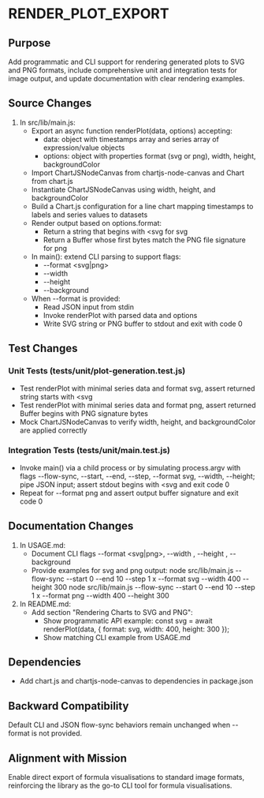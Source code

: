 # RENDER_PLOT_EXPORT

## Purpose
Add programmatic and CLI support for rendering generated plots to SVG and PNG formats, include comprehensive unit and integration tests for image output, and update documentation with clear rendering examples.

## Source Changes
1. In src/lib/main.js:
   - Export an async function renderPlot(data, options) accepting:
     - data: object with timestamps array and series array of expression/value objects
     - options: object with properties format (svg or png), width, height, backgroundColor
   - Import ChartJSNodeCanvas from chartjs-node-canvas and Chart from chart.js
   - Instantiate ChartJSNodeCanvas using width, height, and backgroundColor
   - Build a Chart.js configuration for a line chart mapping timestamps to labels and series values to datasets
   - Render output based on options.format:
     - Return a string that begins with <svg for svg
     - Return a Buffer whose first bytes match the PNG file signature for png
   - In main(): extend CLI parsing to support flags:
     - --format <svg|png>
     - --width <number>
     - --height <number>
     - --background <color>
   - When --format is provided:
     - Read JSON input from stdin
     - Invoke renderPlot with parsed data and options
     - Write SVG string or PNG buffer to stdout and exit with code 0

## Test Changes
### Unit Tests (tests/unit/plot-generation.test.js)
- Test renderPlot with minimal series data and format svg, assert returned string starts with <svg
- Test renderPlot with minimal series data and format png, assert returned Buffer begins with PNG signature bytes
- Mock ChartJSNodeCanvas to verify width, height, and backgroundColor are applied correctly

### Integration Tests (tests/unit/main.test.js)
- Invoke main() via a child process or by simulating process.argv with flags --flow-sync, --start, --end, --step, --format svg, --width, --height; pipe JSON input; assert stdout begins with <svg and exit code 0
- Repeat for --format png and assert output buffer signature and exit code 0

## Documentation Changes
1. In USAGE.md:
   - Document CLI flags --format <svg|png>, --width <number>, --height <number>, --background <color>
   - Provide examples for svg and png output:
     node src/lib/main.js --flow-sync --start 0 --end 10 --step 1 x --format svg --width 400 --height 300
     node src/lib/main.js --flow-sync --start 0 --end 10 --step 1 x --format png --width 400 --height 300
2. In README.md:
   - Add section "Rendering Charts to SVG and PNG":
     - Show programmatic API example:
       const svg = await renderPlot(data, { format: svg, width: 400, height: 300 });
     - Show matching CLI example from USAGE.md

## Dependencies
- Add chart.js and chartjs-node-canvas to dependencies in package.json

## Backward Compatibility
Default CLI and JSON flow-sync behaviors remain unchanged when --format is not provided.

## Alignment with Mission
Enable direct export of formula visualisations to standard image formats, reinforcing the library as the go-to CLI tool for formula visualisations.